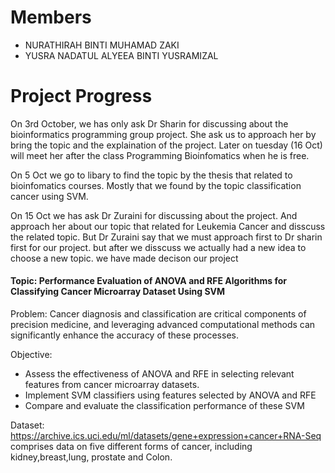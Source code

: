 # Members
- NURATHIRAH BINTI MUHAMAD ZAKI
- YUSRA NADATUL ALYEEA BINTI YUSRAMIZAL

# Project Progress
On 3rd October, 
we has only ask Dr Sharin for discussing about the bioinformatics programming group project. 
She ask us to approach her by bring the topic and the explaination of the project. 
Later on tuesday (16 Oct) will meet her after the class Programming Bioinfomatics when he is free.

On 5 Oct 
we go to libary to find the topic by the thesis that related to bioinfomatics courses. Mostly that we found by the topic classification cancer using SVM.

On 15 Oct 
we has ask Dr Zuraini for discussing about the project. And approach her about our topic that related for Leukemia Cancer and disscuss the related topic. But Dr Zuraini say that we must approach first to Dr sharin first for our project.
but after we disscuss we actually had a new idea to choose a new topic.
we have made decison our project 

#### Topic: Performance Evaluation of ANOVA and RFE Algorithms for Classifying Cancer Microarray Dataset Using SVM
Problem: Cancer diagnosis and classification are critical components of precision medicine, and leveraging advanced computational methods can significantly enhance the accuracy of these processes. 

Objective:
- Assess the effectiveness of ANOVA and RFE in selecting relevant features from cancer microarray datasets.
- Implement SVM classifiers using features selected by ANOVA and RFE
- Compare and evaluate the classification performance of these SVM

Dataset: https://archive.ics.uci.edu/ml/datasets/gene+expression+cancer+RNA-Seq
    comprises data on five different forms of cancer, including kidney,breast,lung, prostate and Colon.
  
